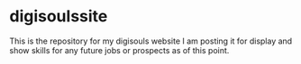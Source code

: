 # digisoulssite

This is the repository for my digisouls website I am posting it for display and show skills for any future jobs or prospects as of this point.  
